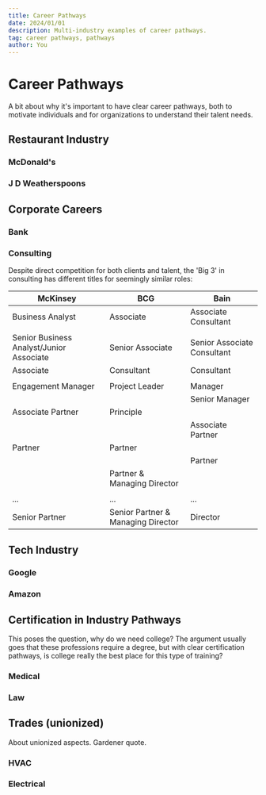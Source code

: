 ```yaml
---
title: Career Pathways
date: 2024/01/01
description: Multi-industry examples of career pathways.
tag: career pathways, pathways
author: You
---
```


# Career Pathways

A bit about why it's important to have clear career pathways, both to motivate individuals and for organizations to understand their talent needs.

## Restaurant Industry

### McDonald's

### J D Weatherspoons

## Corporate Careers

### Bank

### Consulting

Despite direct competition for both clients and talent, the 'Big 3' in consulting has different titles for seemingly similar roles:

| **McKinsey** | **BCG** | **Bain** |
|--------------|---------|----------|
| Business Analyst | Associate | Associate Consultant |
|     |       |      |
| Senior Business Analyst/Junior Associate | Senior Associate | Senior Associate Consultant |
| Associate | Consultant | Consultant |
|     |     |     |
| Engagement Manager | Project Leader | Manager | 
|       |       | Senior Manager |
| Associate Partner | Principle |      |
|        |       | Associate Partner |
| Partner | Partner |        |
|         |       | Partner |
|       | Partner & Managing Director |    |
|       |  |     |
| ... | ... | ... |
| Senior Partner | Senior Partner & Managing Director | Director |


## Tech Industry

### Google

### Amazon

## Certification in Industry Pathways

This poses the question, why do we need college? The argument usually goes that these professions require a degree, but with clear certification pathways, is college really the best place for this type of training?

### Medical

### Law

## Trades (unionized)

About unionized aspects. Gardener quote. 

### HVAC

### Electrical
